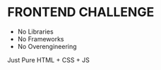 # FRONTEND CHALLENGE

* No Libraries
* No Frameworks
* No Overengineering

Just Pure HTML + CSS + JS
